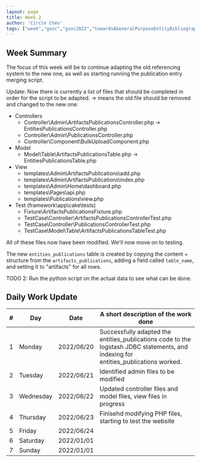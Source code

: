 ```yaml
---
layout: page
title: Week 2
author: 'Circle Chen'
tags: ["week","gsoc","gsoc2022","towardsAGeneralPurposeEntityBibliographyLinkingSystem","week#2","eval#1"]
---
```


## Week Summary

The focus of this week will be to continue adapting the old referencing system to the new one, as well as starting running the publication entry merging script.

Update: Now there is currently a list of files that should be completed in order for the script to be adapted. -> means the old file should be removed and changed to the new one:

- Controllers
    - Controller\Admin\ArtifactsPublicationsController.php -> EntitiesPublicationsController.php 
    - Controller\Admin\PublicationsController.php 
    - Controller\Component\BulkUploadComponent.php
- Model
    - Model\Table\ArtifactsPublicationsTable.php -> EntitiesPublicationsTable.php
- View
    - templates\Admin\ArtifactsPublications\add.php 
    - templates\Admin\ArtifactsPublications\index.php 
    - templates\Admin\Home\dashboard.php 
    - templates\Pages\api.php 
    - templates\Publications\view.php 
- Test (framework\app\cake\tests) 
    - Fixture\ArtifactsPublicationsFixture.php
    - TestCase\Controller\ArtifactsPublicationsControllerTest.php
    - TestCase\Controller\PublicationsControllerTest.php
    - TestCase\Model\Table\ArtifactsPublicationsTableTest.php

All of these files now have been modified. We'll now move on to testing.


The new ``entities_publications`` table is created by copying the content + structure from the ``artifacts_publications``, adding a field called ``table_name``, and setting it to "artifacts" for all rows.


TODO 2: Run the python script on the actual data to see what can be done.

## Daily Work Update

|\#|Day|Date|A short description of the work done|  
|---	|---	|---	|---	|  
|1   	| Monday 	|   2022/06/20	| Successfully adapted the entities_publications code to the logstash JDBC statements, and indexing for entities_publications worked.  |  
|2   	| Tuesday  	|   2022/06/21	| Identified admin files to be modified	|  
|3   	| Wednesday |  2022/06/22 	| Updated controller files and model files, view files in progress |  
|4   	| Thursday  |   2022/06/23	| Finisehd modifying PHP files, starting to test the website|  
|5   	| Friday  	|   2022/06/24	|  |  
|6   	| Saturday  |  2022/01/01	|  |  
|7   	| Sunday  	|   2022/01/01	|  |  
